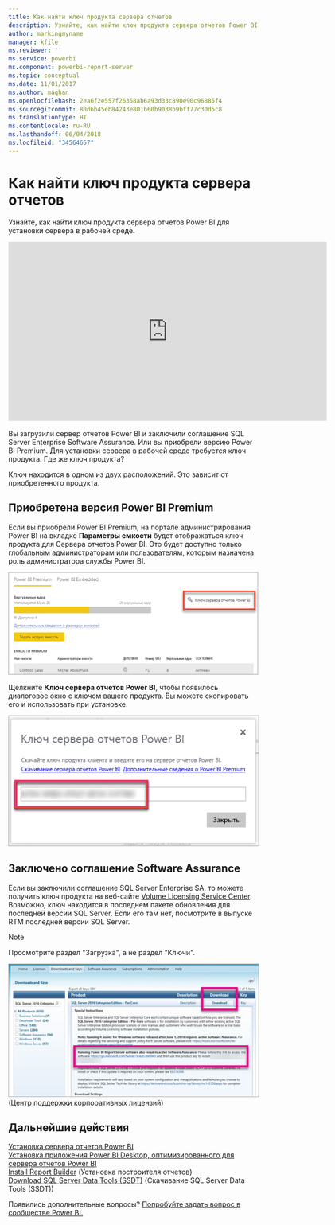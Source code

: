 ```yaml
---
title: Как найти ключ продукта сервера отчетов
description: Узнайте, как найти ключ продукта сервера отчетов Power BI для установки сервера в рабочей среде.
author: markingmyname
manager: kfile
ms.reviewer: ''
ms.service: powerbi
ms.component: powerbi-report-server
ms.topic: conceptual
ms.date: 11/01/2017
ms.author: maghan
ms.openlocfilehash: 2ea6f2e557f26358ab6a93d33c890e90c96885f4
ms.sourcegitcommit: 80d6b45eb84243e801b60b9038b9bff77c30d5c8
ms.translationtype: HT
ms.contentlocale: ru-RU
ms.lasthandoff: 06/04/2018
ms.locfileid: "34564657"
---
```

# <a name="how-to-find-your-report-server-product-key"></a>Как найти ключ продукта сервера отчетов
Узнайте, как найти ключ продукта сервера отчетов Power BI для установки сервера в рабочей среде.

<iframe width="640" height="360" src="https://www.youtube.com/embed/6CQnf-NGtpU?rel=0&amp;showinfo=0" frameborder="0" allowfullscreen></iframe>

Вы загрузили сервер отчетов Power BI и заключили соглашение SQL Server Enterprise Software Assurance. Или вы приобрели версию Power BI Premium. Для установки сервера в рабочей среде требуется ключ продукта. Где же ключ продукта? 

Ключ находится в одном из двух расположений. Это зависит от приобретенного продукта.

## <a name="purchased-power-bi-premium"></a>Приобретена версия Power BI Premium
Если вы приобрели Power BI Premium, на портале администрирования Power BI на вкладке **Параметры емкости** будет отображаться ключ продукта для Сервера отчетов Power BI. Это будет доступно только глобальным администраторам или пользователям, которым назначена роль администратора службы Power BI.

![Ключ Сервера отчетов Power BI в параметрах версии Premium](media/find-product-key/pbirs-product-key.png)

Щелкните **Ключ сервера отчетов Power BI**, чтобы появилось диалоговое окно с ключом вашего продукта. Вы можете скопировать его и использовать при установке.

![Ключ продукта сервера отчетов Power BI](media/find-product-key/pbirs-product-key-dialog.png)

## <a name="purchased-software-assurance-agreement"></a>Заключено соглашение Software Assurance
Если вы заключили соглашение SQL Server Enterprise SA, то можете получить ключ продукта на веб-сайте [Volume Licensing Service Center](https://www.microsoft.com/Licensing/servicecenter/). Возможно, ключ находится в последнем пакете обновления для последней версии SQL Server. Если его там нет, посмотрите в выпуске RTM последней версии SQL Server.

> [!NOTE]
> Просмотрите раздел "Загрузка", а не раздел "Ключи".
> 
> 

![](media/find-product-key/vlsc-download.png "Volume Licensing Service Center") (Центр поддержки корпоративных лицензий)

## <a name="next-steps"></a>Дальнейшие действия
[Установка сервера отчетов Power BI](install-report-server.md)  
[Установка приложения Power BI Desktop, оптимизированного для сервера отчетов Power BI](install-powerbi-desktop.md)  
[Install Report Builder](https://docs.microsoft.com/sql/reporting-services/install-windows/install-report-builder) (Установка построителя отчетов)  
[Download SQL Server Data Tools (SSDT)](http://go.microsoft.com/fwlink/?LinkID=616714) (Скачивание SQL Server Data Tools (SSDT))

Появились дополнительные вопросы? [Попробуйте задать вопрос в сообществе Power BI.](https://community.powerbi.com/)

